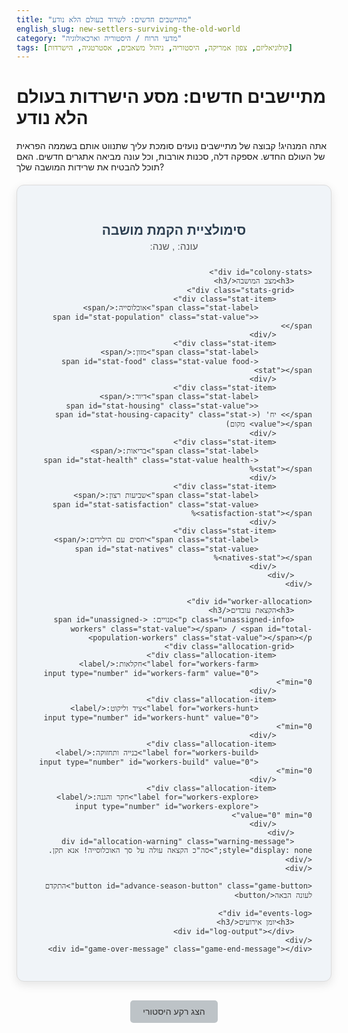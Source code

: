 ```yaml
---
title: "מתיישבים חדשים: לשרוד בעולם הלא נודע"
english_slug: new-settlers-surviving-the-old-world
category: "מדעי הרוח / היסטוריה וארכאולוגיה"
tags: [קולוניאליזם, צפון אמריקה, היסטוריה, ניהול משאבים, אסטרטגיה, הישרדות]
---
```

<h1>מתיישבים חדשים: מסע הישרדות בעולם הלא נודע</h1>
<p>אתה המנהיג! קבוצה של מתיישבים נועזים סומכת עליך שתנווט אותם בשממה הפראית של העולם החדש. אספקה דלה, סכנות אורבות, וכל עונה מביאה אתגרים חדשים. האם תוכל להבטיח את שרידות המושבה שלך?</p>

<div id="simulation-app">
    <div class="app-header">
        <h2>סימולציית הקמת מושבה</h2>
        <div id="current-time">עונה: <span id="current-season" class="stat-value"></span>, שנה: <span id="current-year" class="stat-value"></span></div>
    </div>

    <div id="colony-stats">
        <h3>מצב המושבה</h3>
        <div class="stats-grid">
            <div class="stat-item">
                <span class="stat-label">אוכלוסייה:</span>
                <span id="stat-population" class="stat-value"></span>
            </div>
            <div class="stat-item">
                <span class="stat-label">מזון:</span>
                <span id="stat-food" class="stat-value food-stat"></span>
            </div>
            <div class="stat-item">
                <span class="stat-label">דיור:</span>
                <span id="stat-housing" class="stat-value"></span> יח' (<span id="stat-housing-capacity" class="stat-value"></span> מקום)
            </div>
            <div class="stat-item">
                <span class="stat-label">בריאות:</span>
                <span id="stat-health" class="stat-value health-stat"></span>%
            </div>
            <div class="stat-item">
                <span class="stat-label">שביעות רצון:</span>
                <span id="stat-satisfaction" class="stat-value satisfaction-stat"></span>%
            </div>
            <div class="stat-item">
                <span class="stat-label">יחסים עם הילידים:</span>
                <span id="stat-natives" class="stat-value natives-stat"></span>%
            </div>
        </div>
    </div>

    <div id="worker-allocation">
        <h3>הקצאת עובדים</h3>
        <p class="unassigned-info">פנויים: <span id="unassigned-workers" class="stat-value"></span> / <span id="total-population-workers" class="stat-value"></span></p>
        <div class="allocation-grid">
            <div class="allocation-item">
                <label for="workers-farm">חקלאות:</label>
                <input type="number" id="workers-farm" value="0" min="0">
            </div>
            <div class="allocation-item">
                <label for="workers-hunt">ציד וליקוט:</label>
                <input type="number" id="workers-hunt" value="0" min="0">
            </div>
            <div class="allocation-item">
                <label for="workers-build">בנייה ותחזוקה:</label>
                <input type="number" id="workers-build" value="0" min="0">
            </div>
            <div class="allocation-item">
                <label for="workers-explore">חקר והגנה:</label>
                <input type="number" id="workers-explore" value="0" min="0">
            </div>
        </div>
        <div id="allocation-warning" class="warning-message" style="display: none;">סה"כ הקצאה עולה על סך האוכלוסייה! אנא תקן.</div>
    </div>

    <button id="advance-season-button" class="game-button">התקדם לעונה הבאה</button>

    <div id="events-log">
        <h3>יומן אירועים</h3>
        <div id="log-output"></div>
    </div>
    <div id="game-over-message" class="game-end-message"></div>
</div>

<style>
    @import url('https://fonts.googleapis.com/css2?family=Heebo:wght@300;400;700&display=swap');

    #simulation-app {
        font-family: 'Heebo', sans-serif;
        max-width: 800px;
        margin: 20px auto;
        padding: 30px;
        background-color: #f0f4f8; /* Soft background */
        border: 1px solid #dcdcdc;
        border-radius: 12px;
        direction: rtl;
        text-align: right;
        box-shadow: 0 5px 15px rgba(0, 0, 0, 0.1);
        color: #333;
    }

    .app-header {
        text-align: center;
        margin-bottom: 25px;
    }

    .app-header h2 {
        color: #2c3e50; /* Dark blue */
        margin-bottom: 5px;
    }

    #current-time {
        font-size: 1.1em;
        color: #555;
    }

    h3 {
        color: #34495e; /* Slightly lighter blue */
        border-bottom: 2px solid #bdc3c7; /* Light grey separator */
        padding-bottom: 8px;
        margin-bottom: 15px;
        text-align: right; /* Align headers right */
    }

    #colony-stats, #worker-allocation, #events-log {
        margin-bottom: 25px;
        padding: 20px;
        background-color: #ffffff; /* White background for sections */
        border: 1px solid #e0e6ed;
        border-radius: 8px;
        box-shadow: 0 2px 5px rgba(0, 0, 0, 0.05);
    }

    .stats-grid, .allocation-grid {
        display: grid;
        grid-template-columns: repeat(auto-fit, minmax(200px, 1fr)); /* Responsive grid */
        gap: 15px; /* Spacing between grid items */
    }

    .stat-item, .allocation-item {
        padding: 10px;
        border: 1px solid #eee;
        border-radius: 5px;
        background-color: #f9fbfd;
    }

    .stat-label {
        font-weight: bold;
        color: #555;
        display: inline-block; /* Ensure label takes space */
        width: 100px; /* Fixed width for alignment */
    }

    .stat-value {
        font-weight: 700;
        color: #2980b9; /* Blue */
        transition: color 0.5s ease, transform 0.5s ease; /* Smooth transitions */
    }

    /* Stat Color Feedback */
    .stat-value.low { color: #e74c3c; } /* Red for low */
    .stat-value.medium { color: #f39c12; } /* Orange for medium */
    .stat-value.high { color: #2ecc71; } /* Green for high */

    .unassigned-info {
        text-align: center;
        font-size: 1.1em;
        margin-bottom: 20px;
        color: #34495e;
    }

    #worker-allocation label {
        font-weight: normal; /* Reset label weight */
        color: #333;
        margin-left: 5px;
        display: inline-block; /* Allow label and input on same line */
    }

    #worker-allocation input[type="number"] {
        width: 80px;
        padding: 8px;
        border: 1px solid #ccc;
        border-radius: 4px;
        font-size: 1em;
        text-align: center;
        transition: border-color 0.3s ease;
    }

     #worker-allocation input[type="number"]:focus {
         border-color: #3498db;
         outline: none;
     }

    .warning-message {
        color: #e74c3c; /* Red */
        background-color: #fdeded; /* Light red background */
        border: 1px solid #e74c3c;
        padding: 10px;
        border-radius: 5px;
        margin-top: 15px;
        text-align: center;
        font-weight: bold;
    }


    .game-button {
        display: block;
        width: 100%;
        padding: 12px 20px;
        background-color: #2ecc71; /* Green */
        color: white;
        border: none;
        border-radius: 6px;
        font-size: 1.2em;
        cursor: pointer;
        margin-top: 20px;
        transition: background-color 0.3s ease, transform 0.1s ease;
        font-weight: bold;
    }

    .game-button:hover {
        background-color: #27ad60; /* Darker green */
    }

    .game-button:active {
        transform: scale(0.98); /* Press effect */
    }

    .game-button:disabled {
        background-color: #bdc3c7; /* Grey when disabled */
        cursor: not-allowed;
    }

    #events-log {
        height: 200px; /* Increased height */
        overflow-y: auto;
        background-color: #ecf0f1; /* Light grey */
        border: 1px solid #bdc3c7;
    }

    #log-output div {
        margin-bottom: 10px; /* Increased space */
        padding-bottom: 10px;
        border-bottom: 1px dashed #bdc3c7; /* Dashed separator */
        font-size: 0.95em;
        line-height: 1.4;
        color: #555;
    }
     #log-output div:last-child {
         border-bottom: none;
         margin-bottom: 0;
         padding-bottom: 0;
     }

     /* Log Message Types (Example using classes, added by JS) */
     .log-event.positive { color: #27ae60; font-weight: bold; } /* Green */
     .log-event.negative { color: #c0392b; font-weight: bold; } /* Dark Red */
     .log-event.warning { color: #f39c12; } /* Orange */
     .log-event.info { color: #555; } /* Default grey */


     .game-end-message {
         margin-top: 20px;
         padding: 15px;
         background-color: #e74c3c; /* Red for game over */
         color: white;
         text-align: center;
         border-radius: 5px;
         font-size: 1.5em; /* Larger font */
         font-weight: bold;
         display: none;
         animation: pulse 1.5s infinite alternate; /* Simple pulse animation */
     }

      .game-end-message.win {
         background-color: #2ecc71; /* Green for win */
         animation: pulse-green 1.5s infinite alternate;
      }

     @keyframes pulse {
        0% { transform: scale(1); }
        100% { transform: scale(1.02); }
     }
     @keyframes pulse-green {
         0% { transform: scale(1); }
         100% { transform: scale(1.02); }
     }


     #toggle-explanation {
        display: block;
        margin: 30px auto;
        padding: 10px 20px;
        background-color: #bdc3c7; /* Grey */
        color: #333;
        border: none;
        border-radius: 5px;
        font-size: 1em;
        cursor: pointer;
        transition: background-color 0.3s ease;
     }

     #toggle-explanation:hover {
         background-color: #95a5a6; /* Darker grey */
     }

     #explanation {
        margin-top: 20px;
        padding: 20px;
        background-color: #ecf0f1; /* Light grey background */
        border: 1px solid #bdc3c7;
        border-radius: 8px;
        direction: rtl;
        text-align: right;
        line-height: 1.6;
        color: #333;
     }

     #explanation h2, #explanation h3 {
         color: #2c3e50;
         text-align: right; /* Align explanation headers right */
         border-bottom: 1px solid #bdc3c7;
         padding-bottom: 5px;
         margin-bottom: 10px;
     }

     #explanation ul {
         padding-right: 20px; /* Indent list */
     }
     #explanation li {
         margin-bottom: 8px;
     }


</style>

<button id="toggle-explanation">הצג רקע היסטורי</button>

<div id="explanation" style="display: none;">
    <h2>ההקשר ההיסטורי: לשרוד בעולם החדש</h2>
    <p>הסימולציה שלפניכם מדגימה כמה מהאתגרים המרכזיים שניצבו בפני המתיישבים האירופאים הראשונים שהגיעו לצפון אמריקה במאות ה-16 וה-17. חיי היום יום היו מאבק מתמיד להישרדות אל מול כוחות טבע, מחלות, והתמודדות עם עולם חדש ושונה.</p>

    <h3>רקע היסטורי ומניעים לקולוניזציה:</h3>
    <p>המניעים להקמת מושבות בצפון אמריקה היו מגוונים ושזורים זה בזה: <strong>כלכלה</strong> (חיפוש אוצרות, משאבים כמו פרוות ועץ, נתיבי סחר חדשים וגידולים חקלאיים רווחיים כמו טבק), <strong>דת</strong> (רצון לחופש פולחן לקבוצות מיעוט, כמו הפוריטנים, או הפצת הנצרות), ו<strong>פוליטיקה/חברה</strong> (הרחבת האימפריה, מתן פתרון לעודף אוכלוסייה או חוסר קרקעות באירופה).</p>

    <h3>סיפורי מושבות מוקדמות:</h3>
    <ul>
        <li><strong>ג'יימסטאון (וירג'יניה, 1607):</strong> הוקמה על ידי חברת לונדון למטרות רווח. המתיישבים הראשונים היו ברובם בני אצולה או מחפשי זהב, וחסרו את הכישורים החקלאיים והמעשיים הנחוצים להישרדות. "זמן הרעב" (The Starving Time) בחורף 1609-1610 הפך לסמל לקשיים, כאשר רוב המתיישבים מתו. רק בזכות מנהיגות נוקשה (ג'ון סמית') וגילוי רווחיות הטבק, המושבה שרדה בקושי.</li>
        <li><strong>פלימות' (מסצ'וסטס, 1620):</strong> נוסדה על ידי קבוצת פוריטנים קיצונים (המכונים "האבות הצליינים") שחיפשו חופש דתי. גם הם סבלו קשות בחורף הראשון, אך זכו לסיוע חיוני משבט וואמפנואג המקומי, במיוחד מסקוונטו, שלימד אותם לגדל תירס ולצוד. שיתוף הפעולה הראשוני הזה אפשר את הישרדותם וחג ההודיה הראשון הפך לסמל הישרדות זה.</li>
    </ul>

    <h3>אתגרים מרכזיים בשממה:</h3>
    <ul>
        <li><strong>השגת מזון ומחסה:</strong> חקלאות אירופאית לא תמיד התאימה לאקלים ולקרקעות. תלות בציד, דיג, ליקוט, ולעיתים בילידים, הייתה קריטית. בניית בתים עמידים לקור ולחום דרשה מאמץ עצום.</li>
        <li><strong>מחלות וסניטציה:</strong> מחלות עולם ישן שהובאו על ידי המתיישבים (אבעבועות שחורות, שפעת) ומחלות עולם חדש (מלריה, טיפוס) יחד עם תנאי היגיינה ירודים וחוסר ידע רפואי, גרמו לתמותה נוראית.</li>
        <li><strong>מזג אוויר קיצוני:</strong> חורפים קפואים, סופות, וקיצים לוהטים או יבשים איימו כל העת על אספקת המזון והבריאות.</li>
        <li><strong>יחסים עם אוכלוסיות ילידיות:</strong> מערכת יחסים מורכבת של תלות הדדית, סחר, אך גם מתח גובר על רקע ניצול, פלישה לטריטוריה, והבדלי תרבות, שהובילה לא פעם לעימותים אלימים.</li>
        <li><strong>בידוד ותקשורת:</strong> הניתוק מאירופה היה משמעותי. ספינות אספקה ותגבורת היו איטיות ובלתי סדירות, מה שהפך כל משבר למאיים עוד יותר.</li>
    </ul>

    <h3>לקחים ומשמעות:</h3>
    <p>סיפורי ההישרדות של המושבות הראשונות מלמדים על חשיבותם של כושר הסתגלות, עבודת כפיים קשה, קבלת החלטות אסטרטגיות (כמו הקצאת עובדים!), ומערכות יחסים מורכבות. ההתמודדות עם אתגרים אלו עיצבה את האתוס האמריקאי של עצמאות, כושר עמידה, והיכולת להפוך שממה למולדת – אך גם טמנה בחובה את הזרעים לקונפליקטים עתידיים עם העמים הילידים וסוגיות חברתיות אחרות.</p>
</div>

<script>
    const state = {
        year: 1620,
        season: 'סתיו', // סתיו, חורף, אביב, קיץ
        population: 50,
        food: 200, // יחידות מזון
        housing: 10, // יחידות דיור (כל יחידה מכילה 5 אנשים)
        health: 80, // %
        satisfaction: 70, // %
        natives: 60, // % (0-100)
        workers: {
            total: 50,
            assigned: {
                farm: 0,
                hunt: 0,
                build: 0,
                explore: 0
            }
        },
        gameOver: false
    };

    const housingCapacityPerUnit = 5;
    const foodConsumptionPerPerson = 2; // יחידות מזון לעונה
    // Production rates per worker per season
    const foodProductionPerFarmer = { סתיו: 0, חורף: 0, אביב: 1.5, קיץ: 3.5 }; // Adjusted slightly for balance/feel
    const foodProductionPerHunter = { סתיו: 2.5, חורף: 1.5, אביב: 2, קיץ: 2 }; // Adjusted slightly
    const housingProductionPerBuilder = { סתיו: 0.2, חורף: 0.1, אביב: 0.3, קיץ: 0.3 }; // Added minimal winter building
    const exploreBenefitPerExplorer = { סתיו: 1.2, חורף: 0.8, אביב: 1.5, קיץ: 1.5 }; // Adjusted slightly
    const seasons = ['סתיו', 'חורף', 'אביב', 'קיץ'];

    const $ = (id) => document.getElementById(id);

    const elements = {
        season: $('current-season'),
        year: $('current-year'),
        population: $('stat-population'),
        food: $('stat-food'),
        housing: $('stat-housing'),
        housingCapacity: $('stat-housing-capacity'),
        health: $('stat-health'),
        satisfaction: $('stat-satisfaction'),
        natives: $('stat-natives'),
        unassigned: $('unassigned-workers'),
        totalPopulationWorkers: $('total-population-workers'),
        workersFarm: $('workers-farm'),
        workersHunt: $('workers-hunt'),
        workersBuild: $('workers-build'),
        workersExplore: $('workers-explore'),
        advanceButton: $('advance-season-button'),
        logOutput: $('log-output'),
        gameOverMessage: $('game-over-message'),
        toggleExplanationButton: $('toggle-explanation'),
        explanation: $('explanation'),
        allocationWarning: $('allocation-warning')
    };

    function updateUI() {
        elements.season.textContent = state.season;
        elements.year.textContent = state.year;

        elements.population.textContent = Math.floor(state.population);
        elements.food.textContent = Math.max(0, Math.floor(state.food));
        elements.housing.textContent = Math.floor(state.housing);
        elements.housingCapacity.textContent = Math.floor(state.housing * housingCapacityPerUnit);
        elements.health.textContent = Math.max(0, Math.min(100, Math.floor(state.health)));
        elements.satisfaction.textContent = Math.max(0, Math.min(100, Math.floor(state.satisfaction)));
        elements.natives.textContent = Math.max(0, Math.min(100, Math.floor(state.natives)));

        state.workers.total = Math.floor(state.population * 0.8); // Assume 80% of population are workers
        elements.totalPopulationWorkers.textContent = state.workers.total;
        const assigned = Object.values(state.workers.assigned).reduce((sum, val) => sum + val, 0);
        const unassigned = Math.max(0, state.workers.total - assigned);
        elements.unassigned.textContent = unassigned;

        // Apply color feedback based on stat values
        applyStatColor(elements.food, state.food, state.population * foodConsumptionPerPerson * 2, state.population * foodConsumptionPerPerson * 4); // Low if < 2 seasons, High if > 4 seasons
        applyStatColor(elements.health, state.health, 40, 75); // Low if < 40, High if > 75
        applyStatColor(elements.satisfaction, state.satisfaction, 40, 75); // Low if < 40, High if > 75
        applyStatColor(elements.natives, state.natives, 30, 70); // Low if < 30, High if > 70

        // Ensure input values reflect assigned workers
        elements.workersFarm.value = state.workers.assigned.farm;
        elements.workersHunt.value = state.workers.assigned.hunt;
        elements.workersBuild.value = state.workers.assigned.build;
        elements.workersExplore.value = state.workers.assigned.explore;

        // Disable inputs if game is over
        const inputs = [elements.workersFarm, elements.workersHunt, elements.workersBuild, elements.workersExplore];
        inputs.forEach(input => input.disabled = state.gameOver);
        elements.advanceButton.disabled = state.gameOver;

        if (state.gameOver) {
            elements.gameOverMessage.style.display = 'block';
            elements.advanceButton.style.display = 'none';
             if (state.population <= 0) {
                 elements.gameOverMessage.classList.remove('win');
             } else {
                 elements.gameOverMessage.classList.add('win');
             }
        } else {
             elements.gameOverMessage.style.display = 'none';
             elements.advanceButton.style.display = 'block';
             elements.gameOverMessage.classList.remove('win'); // Reset class
        }

        // Update allocation warning
        if (assigned > state.workers.total) {
             elements.allocationWarning.style.display = 'block';
             elements.unassigned.classList.add('low'); // Highlight unassigned if negative
             elements.advanceButton.disabled = true; // Cannot advance with invalid allocation
        } else {
             elements.allocationWarning.style.display = 'none';
             elements.unassigned.classList.remove('low');
             if (!state.gameOver) elements.advanceButton.disabled = false; // Re-enable button if allocation is valid and not game over
        }
    }

    function applyStatColor(element, value, lowThreshold, highThreshold) {
        element.classList.remove('low', 'medium', 'high');
        if (value < lowThreshold) {
            element.classList.add('low');
        } else if (value > highThreshold) {
            element.classList.add('high');
        } else {
            element.classList.add('medium');
        }
         // Simple pulse animation on change
         element.classList.add('pulse-animation');
         setTimeout(() => {
             element.classList.remove('pulse-animation');
         }, 500); // Animation duration
    }

    function logEvent(message, type = 'info') { // Added type parameter
        const messageElement = document.createElement('div');
        messageElement.textContent = `${state.season} ${state.year}: ${message}`;
        messageElement.classList.add('log-event', type); // Add classes for styling
        elements.logOutput.prepend(messageElement);
        // Optional: scroll to top to see latest message
        // elements.logOutput.scrollTop = 0;
        if (elements.logOutput.children.length > 100) { // Keep log from getting too long
            elements.logOutput.removeChild(elements.logOutput.lastChild);
        }
    }

    function checkGameOver() {
        if (state.population <= 0 || state.food < -(state.population * foodConsumptionPerPerson * 2) || state.health <= 5) { // More strict loss conditions
            state.gameOver = true;
            elements.gameOverMessage.textContent = "המושבה נכשלה. התנאים היו קשים מדי. נסו שוב!";
            logEvent("המושבה חדלה להתקיים.", 'negative');
        } else if (state.year >= 1625 && state.population > 60 && state.housing * housingCapacityPerUnit >= state.population && state.food > state.population * foodConsumptionPerPerson * 3 && state.health > 70 && state.satisfaction > 70) { // More challenging win condition
             state.gameOver = true;
             elements.gameOverMessage.textContent = "המושבה שרדה והתבססה! עתידה מובטח.";
             logEvent("המושבה התבססה והצליחה!", 'positive');
        }
        updateUI();
    }

    function calculateNextSeason() {
        if (state.gameOver) return;

        // --- Process Season Start ---
        logEvent(`תחילת עונת ה${state.season}. נותר מזון: ${Math.max(0, Math.floor(state.food))}, אוכלוסייה: ${Math.floor(state.population)}.`);

        const assignedWorkers = Object.values(state.workers.assigned).reduce((sum, val) => sum + val, 0);
        if (assignedWorkers > state.workers.total) {
            logEvent("אזהרה: הוקצו יותר עובדים מכפי שזמינים. הקצאה לא חוקית נמנעה קודם לכן.", 'warning');
             // This case should ideally be prevented by handleAllocationChange logic
             // But as a fallback, we could adjust or just stop. Let's prevent advancing in handleAllocationChange.
             if (elements.advanceButton.disabled) return; // Stop if button is disabled by warning
        }


        // --- Resource Consumption ---
        let foodConsumed = state.population * foodConsumptionPerPerson;
        state.food -= foodConsumed;
        logEvent(`צריכת מזון: ${Math.floor(foodConsumed)} יחידות.`);

        // --- Resource Production ---
        let foodProduced = 0;
        foodProduced += state.workers.assigned.farm * foodProductionPerFarmer[state.season];
        foodProduced += state.workers.assigned.hunt * foodProductionPerHunter[state.season];
        state.food += foodProduced;
        logEvent(`ייצור מזון: ${Math.floor(foodProduced)} יחידות.`);

        let housingBuilt = state.workers.assigned.build * housingProductionPerBuilder[state.season];
        state.housing += housingBuilt;
        if (housingBuilt > 0) logEvent(`בנייה: הוקמו כ-${housingBuilt.toFixed(1)} יחידות דיור חדשות.`);


        // --- Stat Changes based on Conditions ---
        let healthChange = 0;
        let satisfactionChange = 0;
        let populationChange = 0; // For natural change and events

        const effectiveHousingCapacity = state.housing * housingCapacityPerUnit;
        if (state.population > effectiveHousingCapacity) {
            const overcrowdingFactor = Math.min(1, (state.population - effectiveHousingCapacity) / state.population);
            healthChange -= overcrowdingFactor * 25; // Increased penalty
            satisfactionChange -= overcrowdingFactor * 35; // Increased penalty
            logEvent(`צפיפות יתר (${Math.floor(state.population)} נפש על ${Math.floor(effectiveHousingCapacity)} מקום) פוגעת קשות בבריאות ובשביעות הרצון.`, 'negative');
        } else if (state.population < effectiveHousingCapacity * 0.8) { // Bonus for ample housing
             healthChange += 3;
             satisfactionChange += 3;
        }


        if (state.food < 0) {
            const starvationFactor = Math.min(1, -state.food / (state.population * foodConsumptionPerPerson * 1.5)); // Affects more severely
            healthChange -= starvationFactor * 60; // Severe health drop
            satisfactionChange -= starvationFactor * 50;
            logEvent(`מחסור קריטי במזון! רעב פוגע קשות במושבה.`, 'negative');
             // Population loss due to starvation - more severe
             const deaths = Math.floor(state.population * starvationFactor * 0.3); // Up to 30% of those affected
             state.population = Math.max(0, state.population - deaths);
             populationChange -= deaths;
             if (deaths > 0) {
                  logEvent(`${deaths} אנשים מתו מרעב.`, 'negative');
             }
            state.food = 0;
        } else if (state.food / state.population > foodConsumptionPerPerson * 3) { // Significant surplus food
             healthChange += 4;
             satisfactionChange += 4;
        } else if (state.food / state.population > foodConsumptionPerPerson * 1.5) { // Moderate surplus food
             healthChange += 2;
             satisfactionChange += 2;
        }


        // Exploration/Defense & Native Relations
        let nativeRelationChange = state.workers.assigned.explore * exploreBenefitPerExplorer[state.season]; // Base positive effect
         if (state.workers.assigned.explore < state.workers.total * 0.05 && state.season !== 'חורף') { // Penalty for neglecting exploration/defense outside winter
            nativeRelationChange -= 5;
             logEvent("הזנחת החקר וההגנה מעוררת חששות בסביבה.", 'warning');
         }


        // --- Random Events ---
        if (Math.random() < 0.3) { // Increased chance of events
            const eventType = Math.random();
            if (eventType < 0.35 && state.health < 90) { // Disease (more likely if health is low)
                const severity = Math.random();
                const healthDrop = 20 + Math.floor(severity * 30); // More severe drop
                const populationLossFactor = 0.08 + severity * 0.12; // 8-20% loss
                const deaths = Math.floor(state.population * populationLossFactor * (100 - state.health + 20) / 100); // Disease much worse with low health
                healthChange -= healthDrop;
                state.population = Math.max(0, state.population - deaths);
                 populationChange -= deaths;
                logEvent(`מגפה קטלנית פרצה במושבה! הבריאות צנחה, ו-${deaths} אנשים נפטרו.`, 'negative');
            } else if (eventType < 0.6 && (state.season === 'חורף' || state.season === 'קיץ')) { // Extreme weather
                 const impact = Math.random();
                 const foodImpact = Math.floor(state.food * (0.15 + impact * 0.2)); // Higher food loss
                 const healthImpact = Math.floor(15 + impact * 15); // Higher health impact
                 if (state.season === 'חורף') {
                     state.food = Math.max(0, state.food - foodImpact);
                     healthChange -= healthImpact;
                     logEvent(`חורף מקפיא במיוחד פגע באספקה וגרם לתחלואה.`, 'negative');
                 } else { // Summer drought/heatwave
                      state.food = Math.max(0, state.food - foodImpact);
                      healthChange -= healthImpact;
                      logEvent(`גל חום ויובש קיצוני פגע ביבולים ובבריאות.`, 'negative');
                 }
            } else if (eventType < 0.75 && state.year > 1621) { // New arrivals
                 const arrivals = Math.floor(Math.random() * 15) + 8; // More arrivals
                 state.population += arrivals;
                 state.food += Math.floor(arrivals * foodConsumptionPerPerson * 2.5); // Bring substantial food
                 state.housing += Math.floor(arrivals / housingCapacityPerUnit / 2); // Might bring some simple shelters
                 satisfactionChange += 15; // Significant hope boost
                 logEvent(`${arrivals} מתיישבים חדשים הגיעו בבטחה מאירופה! תקווה חדשה למושבה.`, 'positive');
            } else if (eventType < 0.9 && state.natives < 70) { // Negative Native Event (more likely if relations bad)
                const hostility = 10 + Math.floor(Math.random() * (80 - state.natives)); // Hostility scales with bad relations
                nativeRelationChange -= hostility * 0.3;
                healthChange -= hostility * 0.2; // Small health impact
                 const combatLosses = Math.floor(state.population * (hostility / 100) * 0.05); // Small chance of loss
                 state.population = Math.max(0, state.population - combatLosses);
                 populationChange -= combatLosses;
                 if (combatLosses > 0) {
                     logEvent(`עימות אלים עם שבט ילידי! ${combatLosses} מתיישבים אבדו, והיחסים התדרדרו קשות.`, 'negative');
                 } else {
                     logEvent(`התנגשות עם שבט ילידי על טריטוריה. היחסים התדרדרו.`, 'negative');
                 }
            }
             else { // Positive Events
                if (Math.random() < 0.4 && state.natives > 40) { // Positive Native Event (more likely if relations good)
                     const generosity = 10 + Math.floor(Math.random() * state.natives * 0.3); // Generosity scales with good relations
                    nativeRelationChange += generosity * 0.5;
                    state.food += Math.floor(generosity * 5); // They share food
                    satisfactionChange += generosity * 0.3;
                    logEvent("שבט ילידי סמוך הגיע עם סיוע ומזון! גילויי ידידות מחזקים את הקשר.", 'positive');
                } else if (Math.random() < 0.7) {
                     const finding = Math.floor(Math.random() * 80) + 30;
                    state.food += finding;
                    satisfactionChange += 5;
                    logEvent(`משלחת חקר גילתה מקור מזון חדש ועשיר! התגלה מזון: ${finding} יחידות.`, 'positive');
                } else {
                    state.housing += Math.random() > 0.5 ? 1 : 2;
                    satisfactionChange += 8;
                    logEvent("בניית מחסן או בית משותף גדול הושלמה!");
                }
            }
        }


        // --- Apply Changes and Decay/Recovery ---
        state.health = Math.max(0, Math.min(100, state.health + healthChange));
         // Natural health tendency towards a baseline influenced by satisfaction and food
         state.health += (state.satisfaction/100 * 10 + (state.food / state.population > foodConsumptionPerPerson * 2 ? 10 : 0) - state.health * 0.1);


        state.satisfaction = Math.max(0, Math.min(100, state.satisfaction + satisfactionChange));
         // Natural satisfaction tendency towards a baseline influenced by health and housing
         state.satisfaction += (state.health/100 * 10 + (effectiveHousingCapacity > state.population ? 10 : 0) - state.satisfaction * 0.1);


         state.natives = Math.max(0, Math.min(100, state.natives + nativeRelationChange));
         // Native relations decay over time if not maintained
         state.natives = Math.max(0, state.natives - 2);


        // --- Population Change (Births/Deaths) ---
        // Simple model based on health and satisfaction
        const baseGrowthRate = 0.01; // Base natural growth per season
        const healthFactor = (state.health - 50) / 100; // Negative below 50, positive above
        const satisfactionFactor = (state.satisfaction - 50) / 100;
        const netChange = Math.floor(state.population * baseGrowthRate * (1 + healthFactor + satisfactionFactor));

        state.population = Math.max(0, state.population + netChange);
        populationChange += netChange; // Add natural change to total change this season

        if (netChange > 0) logEvent(`${netChange} לידות חדשות הביאו תקווה למושבה.`, 'positive');
        if (netChange < 0 && populationChange < 0) logEvent(`${Math.abs(netChange)} מתיישבים נוספים נפטרו מתנאים קשים.`, 'negative'); // Only log if total change is negative

        // --- Advance Season/Year ---
        const currentSeasonIndex = seasons.indexOf(state.season);
        if (currentSeasonIndex === seasons.length - 1) {
            state.season = seasons[0]; // Back to Autumn
            state.year++;
        } else {
            state.season = seasons[currentSeasonIndex + 1];
        }

        // --- Prepare for Next Season ---
        // Reset assigned workers for the next season
        state.workers.assigned = { farm: 0, hunt: 0, build: 0, explore: 0 };
        elements.workersFarm.value = 0;
        elements.workersHunt.value = 0;
        elements.workersBuild.value = 0;
        elements.workersExplore.value = 0;


        updateUI();
        checkGameOver();
    }

    function handleAllocationChange(event) {
        const inputs = [elements.workersFarm, elements.workersHunt, elements.workersBuild, elements.workersExplore];
        let totalAssigned = 0;

        // Update state.workers.assigned based on input values
        state.workers.assigned.farm = parseInt(elements.workersFarm.value, 10) || 0;
        state.workers.assigned.hunt = parseInt(elements.workersHunt.value, 10) || 0;
        state.workers.assigned.build = parseInt(elements.workersBuild.value, 10) || 0;
        state.workers.assigned.explore = parseInt(elements.workersExplore.value, 10) || 0;

         totalAssigned = Object.values(state.workers.assigned).reduce((sum, val) => sum + val, 0);

         // Clamp values to be non-negative
         inputs.forEach(input => {
             if (parseInt(input.value, 10) < 0) input.value = 0;
         });

        // Prevent total assigned exceeding total available workers
         totalAssigned = Object.values(state.workers.assigned).reduce((sum, val) => sum + val, 0); // Recalculate after clamping negatives

        if (totalAssigned > state.workers.total) {
            // Calculate the excess
            const excess = totalAssigned - state.workers.total;
            // Find which input was just changed
            const changedInput = event.target;
            let changedValue = parseInt(changedInput.value, 10) || 0;

            // Reduce the changed input value by the excess, but not below 0
            changedInput.value = Math.max(0, changedValue - excess);

             // Update the state again with the corrected value
            state.workers.assigned[changedInput.id.replace('workers-', '')] = parseInt(changedInput.value, 10) || 0;

            // Recalculate total assigned after correction
            totalAssigned = Object.values(state.workers.assigned).reduce((sum, val) => sum + val, 0);

            // Display warning if still somehow over (shouldn't happen with this logic) or just for feedback
            if (totalAssigned > state.workers.total) {
                elements.allocationWarning.style.display = 'block';
            } else {
                 elements.allocationWarning.style.display = 'none';
            }

        } else {
             elements.allocationWarning.style.display = 'none';
        }


        updateUI(); // Always update UI after allocation changes
    }

    function init() {
        updateUI();
        elements.advanceButton.addEventListener('click', calculateNextSeason);

        // Add event listeners for worker allocation inputs
        const inputs = [elements.workersFarm, elements.workersHunt, elements.workersBuild, elements.workersExplore];
         inputs.forEach(input => {
             // Use 'input' event for immediate feedback as user types
             input.addEventListener('input', handleAllocationChange);
             // Also use 'change' for final value commit (e.g., after losing focus)
             input.addEventListener('change', handleAllocationChange);
             // Set max attribute dynamically
             input.setAttribute('max', state.workers.total);
         });


         elements.toggleExplanationButton.addEventListener('click', () => {
             const explanationDiv = elements.explanation;
             const isHidden = explanationDiv.style.display === 'none';
             explanationDiv.style.display = isHidden ? 'block' : 'none';
             elements.toggleExplanationButton.textContent = isHidden ? 'הסתר רקע היסטורי' : 'הצג רקע היסטורי';
         });

         logEvent("ברוכים הבאים למושבה החדשה! הקצו עובדים לכל משימה לקראת העונה הראשונה.", 'info');
    }

    init();

</script>
```